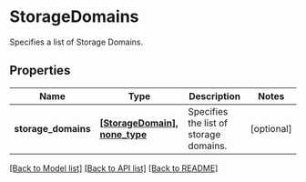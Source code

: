 # StorageDomains

Specifies a list of Storage Domains.

## Properties
Name | Type | Description | Notes
------------ | ------------- | ------------- | -------------
**storage_domains** | [**[StorageDomain], none_type**](StorageDomain.md) | Specifies the list of storage domains. | [optional] 

[[Back to Model list]](../README.md#documentation-for-models) [[Back to API list]](../README.md#documentation-for-api-endpoints) [[Back to README]](../README.md)


